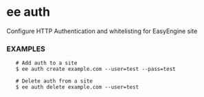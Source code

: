 # ee auth

Configure HTTP Authentication and whitelisting for EasyEngine site

### EXAMPLES

       # Add auth to a site
       $ ee auth create example.com --user=test --pass=test

       # Delete auth from a site
       $ ee auth delete example.com --user=test


